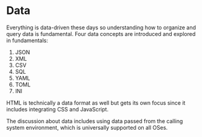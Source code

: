 # Data

Everything is data-driven these days so understanding how to organize
and query data is fundamental. Four data concepts are introduced and
explored in fundamentals:

1. JSON
2. XML
3. CSV
4. SQL
5. YAML
6. TOML
7. INI

HTML is technically a data format as well but gets its own focus since
it includes integrating CSS and JavaScript.

The discussion about data includes using data passed from the calling
system environment, which is universally supported on all OSes.

